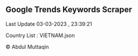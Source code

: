 

## Google Trends Keywords Scraper 
 
Last Update 03-03-2023 , 23:39:21

Country List :
VIETNAM.json



© Abdul Muttaqin 
